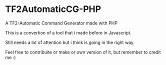 # TF2AutomaticCG-PHP
A TF2-Automatic Command Generator made with PHP

This is a convertion of a tool that i made before in Javascript. 

Still needs a lot of attention but i think is going in the right way.

Feel free to contribuite or make or own version of it, but remember to credit me :)
